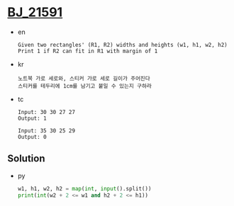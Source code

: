 # [BJ_21591](https://acmicpc.net/problem/21591)

* en

  ```en
  Given two rectangles' (R1, R2) widths and heights (w1, h1, w2, h2)
  Print 1 if R2 can fit in R1 with margin of 1
  ```

* kr

  ```kr
  노트북 가로 세로와, 스티커 가로 세로 길이가 주어진다
  스티커를 테두리에 1cm를 남기고 붙일 수 있는지 구하라
  ```

* tc

  ```tc
  Input: 30 30 27 27
  Output: 1

  Input: 35 30 25 29
  Output: 0
  ```

## Solution

* py

  ```py
  w1, h1, w2, h2 = map(int, input().split())
  print(int(w2 + 2 <= w1 and h2 + 2 <= h1))
  ```
